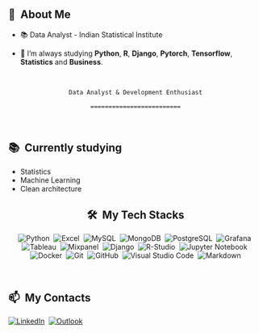 <div>

 <br>
 
  ## 🧭 &nbsp;About Me

  - 📚 Data Analyst - Indian Statistical Institute
  <!-- - 🔭 I'm currently working on <a href="#">MyJob</a> -->

  - 🌱  I’m always studying **Python**, **R**, **Django**, **Pytorch**, **Tensorflow**, **Statistics** and **Business**.

</div>


<div align="center">

 <br>

  `Data Analyst & Development Enthusiast`

  `=========================`
 <br>
 
</div>

 <br>
 
  ## 📚 &nbsp;Currently studying

  - Statistics
  - Machine Learning
  - Clean architecture

</div>


<div align="center">

  ## 🛠️ &nbsp;My Tech Stacks

  ![Python](https://img.shields.io/badge/-Python-0D1117?style=flat&logo=python)&nbsp;
  ![Excel](https://img.shields.io/badge/-Excel-0D1117?style=flat&logo=microsoftexcel)&nbsp;
  ![MySQL](https://img.shields.io/badge/-MySQL-0D1117?style=flat&logo=mysql)&nbsp;
  ![MongoDB](https://img.shields.io/badge/-MongoDB-0D1117?style=flat&logo=mongodb)&nbsp;
  ![PostgreSQL](https://img.shields.io/badge/-PostgreSQL-0D1117?style=flat&logo=postgresql)&nbsp;
  ![Grafana](https://img.shields.io/badge/-Grafana-0D1117?style=flat&logo=grafana)&nbsp;
  ![Tableau](https://img.shields.io/badge/-Tableau-0D1117?style=flat&logo=tableau)&nbsp;
  ![Mixpanel](https://img.shields.io/badge/-Mixpanel-0D1117?style=flat&logo=Mixpanel)&nbsp;
  ![Django](https://img.shields.io/badge/-Django-0D1117?style=flat&logo=django)&nbsp;
  ![R-Studio](https://img.shields.io/badge/-R-0D1117?style=flat&logo=rstudio)&nbsp;
  ![Jupyter Notebook](https://img.shields.io/badge/-Jupyter%20Notebook-0D1117?style=flat&logo=jupyter)&nbsp;
  ![Docker](https://img.shields.io/badge/-Docker-0D1117?style=flat&logo=docker)&nbsp;
  ![Git](https://img.shields.io/badge/-Git-0D1117?style=flat&logo=git)&nbsp;
  ![GitHub](https://img.shields.io/badge/-GitHub-0D1117?style=flat&logo=github)&nbsp;
  ![Visual Studio Code](https://img.shields.io/badge/-VS%20Code-0D1117?style=flat&logo=visual-studio-code&logoColor=007ACC)&nbsp;
  ![Markdown](https://img.shields.io/badge/-Markdown-0D1117?style=flat&logo=markdown)

 <br>

</div>


<div>

  ## 📫 &nbsp;My Contacts

  <!-- [![Portfolio Badge](https://img.shields.io/badge/-Portifolio-blueviolet?style=flat-square&logo=Portfolio&logoColor=white)](https://pepyn0.github.io/)&nbsp; -->
  [![LinkedIn](https://img.shields.io/badge/-Vishesh_Tiwari-blue?style=flat-square&logo=Linkedin&logoColor=white&link=https://www.linkedin.com/in/vishesh-tiwari-kepler22b/)](https://www.linkedin.com/in/vishesh-tiwari-kepler22b/)&nbsp;
  [![Outlook](https://img.shields.io/badge/-vishesh_tiwari@outlook.com-red?style=flat-square&logo=Outlook&logoColor=white)](mailto:vishesh_tiwari@outlook.com)&nbsp;
